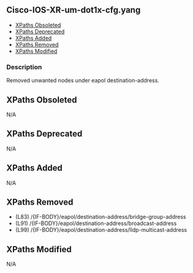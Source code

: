 ## Cisco-IOS-XR-um-dot1x-cfg.yang

- [XPaths Obsoleted](#xpaths-obsoleted)
- [XPaths Deprecated](#xpaths-deprecated)
- [XPaths Added](#xpaths-added)
- [XPaths Removed](#xpaths-removed)
- [XPaths Modified](#xpaths-modified)

### Description

Removed unwanted nodes under eapol destination-address.

## XPaths Obsoleted

N/A

## XPaths Deprecated

N/A

## XPaths Added

N/A

## XPaths Removed

- (L83)	/{IF-BODY}/eapol/destination-address/bridge-group-address
- (L91)	/{IF-BODY}/eapol/destination-address/broadcast-address
- (L99)	/{IF-BODY}/eapol/destination-address/lldp-multicast-address

## XPaths Modified

N/A

